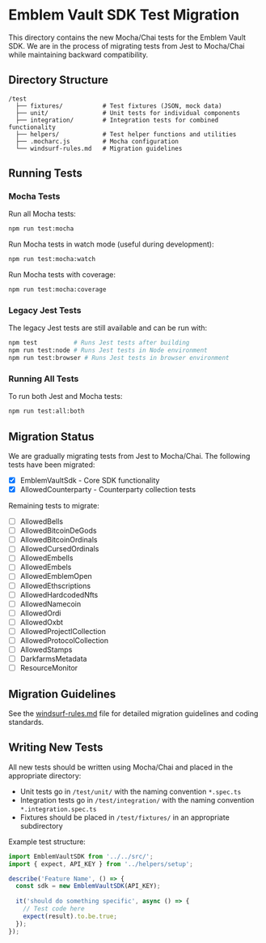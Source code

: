 # Emblem Vault SDK Test Migration

This directory contains the new Mocha/Chai tests for the Emblem Vault SDK. We are in the process of migrating tests from Jest to Mocha/Chai while maintaining backward compatibility.

## Directory Structure

```
/test
  ├── fixtures/           # Test fixtures (JSON, mock data)
  ├── unit/               # Unit tests for individual components
  ├── integration/        # Integration tests for combined functionality
  ├── helpers/            # Test helper functions and utilities
  ├── .mocharc.js         # Mocha configuration
  └── windsurf-rules.md   # Migration guidelines
```

## Running Tests

### Mocha Tests

Run all Mocha tests:

```bash
npm run test:mocha
```

Run Mocha tests in watch mode (useful during development):

```bash
npm run test:mocha:watch
```

Run Mocha tests with coverage:

```bash
npm run test:mocha:coverage
```

### Legacy Jest Tests

The legacy Jest tests are still available and can be run with:

```bash
npm test          # Runs Jest tests after building
npm run test:node # Runs Jest tests in Node environment
npm run test:browser # Runs Jest tests in browser environment
```

### Running All Tests

To run both Jest and Mocha tests:

```bash
npm run test:all:both
```

## Migration Status

We are gradually migrating tests from Jest to Mocha/Chai. The following tests have been migrated:

- [x] EmblemVaultSdk - Core SDK functionality
- [x] AllowedCounterparty - Counterparty collection tests

Remaining tests to migrate:
- [ ] AllowedBells
- [ ] AllowedBitcoinDeGods
- [ ] AllowedBitcoinOrdinals
- [ ] AllowedCursedOrdinals
- [ ] AllowedEmbells
- [ ] AllowedEmbels
- [ ] AllowedEmblemOpen
- [ ] AllowedEthscriptions
- [ ] AllowedHardcodedNfts
- [ ] AllowedNamecoin
- [ ] AllowedOrdi
- [ ] AllowedOxbt
- [ ] AllowedProjectlCollection
- [ ] AllowedProtocolCollection
- [ ] AllowedStamps
- [ ] DarkfarmsMetadata
- [ ] ResourceMonitor

## Migration Guidelines

See the [windsurf-rules.md](./windsurf-rules.md) file for detailed migration guidelines and coding standards.

## Writing New Tests

All new tests should be written using Mocha/Chai and placed in the appropriate directory:

- Unit tests go in `/test/unit/` with the naming convention `*.spec.ts`
- Integration tests go in `/test/integration/` with the naming convention `*.integration.spec.ts`
- Fixtures should be placed in `/test/fixtures/` in an appropriate subdirectory

Example test structure:

```typescript
import EmblemVaultSDK from '../../src/';
import { expect, API_KEY } from '../helpers/setup';

describe('Feature Name', () => {
  const sdk = new EmblemVaultSDK(API_KEY);
  
  it('should do something specific', async () => {
    // Test code here
    expect(result).to.be.true;
  });
});
```
